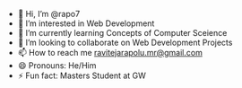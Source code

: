 - 👋 Hi, I’m @rapo7
- 👀 I’m interested in Web Development
- 🌱 I’m currently learning Concepts of Computer Sceience
- 💞️ I’m looking to collaborate on Web Development Projects
- 📫 How to reach me ravitejarapolu.mr@gmail.com
- 😄 Pronouns: He/Him
- ⚡ Fun fact: Masters Student at GW

<!---
rapo7/rapo7 is a ✨ special ✨ repository because its `README.md` (this file) appears on your GitHub profile.
You can click the Preview link to take a look at your changes.
--->

